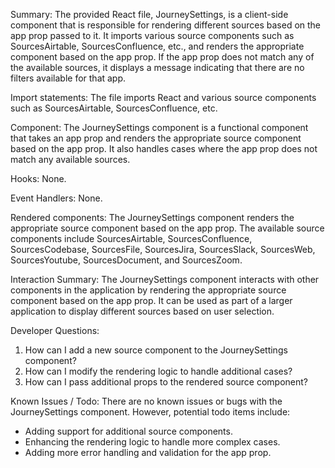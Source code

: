 Summary:
The provided React file, JourneySettings, is a client-side component that is responsible for rendering different sources based on the app prop passed to it. It imports various source components such as SourcesAirtable, SourcesConfluence, etc., and renders the appropriate component based on the app prop. If the app prop does not match any of the available sources, it displays a message indicating that there are no filters available for that app.

Import statements:
The file imports React and various source components such as SourcesAirtable, SourcesConfluence, etc.

Component:
The JourneySettings component is a functional component that takes an app prop and renders the appropriate source component based on the app prop. It also handles cases where the app prop does not match any available sources.

Hooks:
None.

Event Handlers:
None.

Rendered components:
The JourneySettings component renders the appropriate source component based on the app prop. The available source components include SourcesAirtable, SourcesConfluence, SourcesCodebase, SourcesFile, SourcesJira, SourcesSlack, SourcesWeb, SourcesYoutube, SourcesDocument, and SourcesZoom.

Interaction Summary:
The JourneySettings component interacts with other components in the application by rendering the appropriate source component based on the app prop. It can be used as part of a larger application to display different sources based on user selection.

Developer Questions:
1. How can I add a new source component to the JourneySettings component?
2. How can I modify the rendering logic to handle additional cases?
3. How can I pass additional props to the rendered source component?

Known Issues / Todo:
There are no known issues or bugs with the JourneySettings component. However, potential todo items include:
- Adding support for additional source components.
- Enhancing the rendering logic to handle more complex cases.
- Adding more error handling and validation for the app prop.